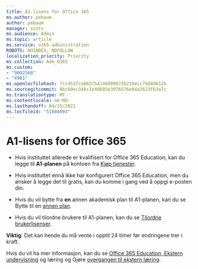 ```yaml
---
title: A1-lisens for Office 365
ms.author: pebaum
author: pebaum
manager: scotv
ms.audience: Admin
ms.topic: article
ms.service: o365-administration
ROBOTS: NOINDEX, NOFOLLOW
localization_priority: Priority
ms.collection: Adm_O365
ms.custom:
- "9002568"
- "4981"
ms.openlocfilehash: 7cc451fce065754146d09073b218ecc79d49612b
ms.sourcegitcommit: 8bc60ec34bc1e40685e3976576e04a2623f63a7c
ms.translationtype: MT
ms.contentlocale: nb-NO
ms.lasthandoff: 04/15/2021
ms.locfileid: "51804093"
---
```

# <a name="a1-license-for-office-365"></a>A1-lisens for Office 365

- Hvis instituttet allerede er kvalifisert for Office 365 Education, kan du legge til **A1-planen** på kontoen fra [Kjøp tjenester](https://docs.microsoft.com/microsoft-365/commerce/buy-another-subscription#buy-another-subscription).

- Hvis instituttet ennå ikke har konfigurert Office 365 Education, men du ønsker å [](https://www.microsoft.com/education/products/office) legge det til gratis, kan du komme i gang ved å oppgi e-posten din.

- Hvis du vil bytte fra **en** annen akademisk plan til A1-planen, kan du se Bytte til en [annen plan](https://docs.microsoft.com/microsoft-365/commerce/subscriptions/switch-plans-manually).

- Hvis du vil tilordne brukere til A1-planen, kan du se [Tilordne brukerlisenser](https://docs.microsoft.com/microsoft-365/admin/manage/assign-licenses-to-users).

**Viktig**: Det kan hende du må vente i opptil 24 timer før endringene trer i kraft.

Hvis du vil ha mer informasjon, kan du se [Office 365 Education, Ekstern undervisning](https://support.office.com/article/remote-teaching-and-learning-in-office-365-education-f651ccae-7b65-478b-8366-51bb884025c4) og læring og Gjøre [overgangen til ekstern læring](https://www.microsoft.com/education/remote-learning).
